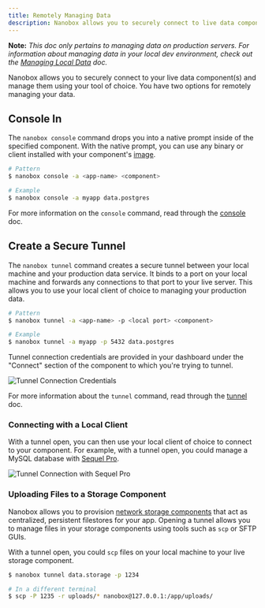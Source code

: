 ```yaml
---
title: Remotely Managing Data
description: Nanobox allows you to securely connect to live data components and manage data using your tool of choice.
---
```


**Note:** *This doc only pertains to managing data on production servers. For information about managing data in your local dev environment, check out the [Managing Local Data](/local-dev/managing-local-data/) doc.*

Nanobox allows you to securely connect to your live data component(s) and manage them using your tool of choice. You have two options for remotely managing your data.

## Console In
The `nanobox console` command drops you into a native prompt inside of the specified component. With the native prompt, you can use any binary or client installed with your component's [image](/images/).

```bash
# Pattern
$ nanobox console -a <app-name> <component>

# Example
$ nanobox console -a myapp data.postgres
```

For more information on the `console` command, read through the [console](/cli/console/) doc.

## Create a Secure Tunnel
The `nanobox tunnel` command creates a secure tunnel between your local machine and your production data service. It binds to a port on your local machine and forwards any connections to that port to your live server. This allows you to use your local client of choice to managing your production data.

```bash
# Pattern
$ nanobox tunnel -a <app-name> -p <local port> <component>

# Example
$ nanobox tunnel -a myapp -p 5432 data.postgres
```

Tunnel connection credentials are provided in your dashboard under the "Connect" section of the component to which you're trying to tunnel.

![Tunnel Connection Credentials](/src-images/tunnel-connection-creds.png)

For more information about the `tunnel` command, read through the [tunnel](/cli/tunnel/) doc.

### Connecting with a Local Client
With a tunnel open, you can then use your local client of choice to connect to your component. For example, with a tunnel open, you could manage a MySQL database with [Sequel Pro](https://www.sequelpro.com/).

![Tunnel Connection with Sequel Pro](/src-images/remote-manage-data-sequel-pro.png)

### Uploading Files to a Storage Component
Nanobox allows you to provision [network storage components](/app-config/network-storage/) that act as centralized, persistent filestores for your app. Opening a tunnel allows you to manage files in your storage components using tools such as `scp` or SFTP GUIs.

With a tunnel open, you could `scp` files on your local machine to your live storage component.

```bash
$ nanobox tunnel data.storage -p 1234

# In a different terminal
$ scp -P 1235 -r uploads/* nanobox@127.0.0.1:/app/uploads/
```
